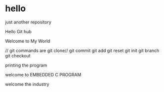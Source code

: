 # hello
just another repository

Hello Git hub

Welcome to My World

// git commands are 
git clone//
git commit
git add
git reset
git init
git branch
git checkout


printing the program

welcome to EMBEDDED C PROGRAM

welcome the industry

